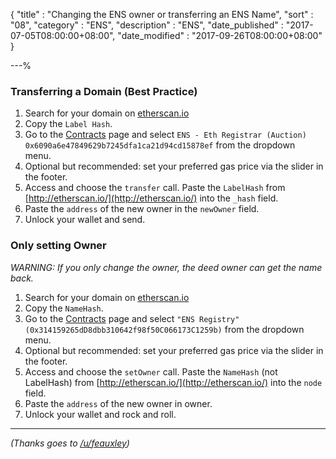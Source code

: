 {
"title"       : "Changing the ENS owner or transferring an ENS Name",
"sort"        : "08",
"category"    : "ENS",
"description" : "ENS",
"date_published" : "2017-07-05T08:00:00+08:00",
"date_modified"  : "2017-09-26T08:00:00+08:00"
}

---%


### Transferring a Domain (Best Practice)

1.  Search for your domain on [etherscan.io](https://etherscan.io/enslookup?q=yourname.eth)
2.  Copy the `Label Hash`.
1.  Go to the [Contracts](https://myetherwallet.com/#contracts) page and select `ENS - Eth Registrar (Auction) 0x6090a6e47849629b7245dfa1ca21d94cd15878ef` from the dropdown menu. 
4.  Optional but recommended: set your preferred gas price via the slider in the footer.
5.  Access and choose the `transfer` call. Paste the `LabelHash` from [http://etherscan.io/](http://etherscan.io/) into the `_hash` field.
6.  Paste the `address` of the new owner in the `newOwner` field. 
7.  Unlock your wallet and send.


### Only setting Owner

*WARNING: If you only change the owner, the deed owner can get the name back.*

1.  Search for your domain on [etherscan.io](https://etherscan.io/enslookup?q=yourname.eth)
2.  Copy the `NameHash`.
3.  Go to the [Contracts](https://myetherwallet.com/#contracts) page and select `"ENS Registry" (0x314159265dD8dbb310642f98f50C066173C1259b)` from the dropdown menu. 
4.  Optional but recommended: set your preferred gas price via the slider in the footer.
5.  Access and choose the `setOwner` call. Paste the `NameHash` (not LabelHash) from [http://etherscan.io/](http://etherscan.io/) into the `node` field.
6.  Paste the `address` of the new owner in owner. 
7.  Unlock your wallet and rock and roll.

---

*(Thanks goes to [/u/feauxley](https://www.reddit.com/r/ethereum/comments/6d01r1/changing_ens_owner_address_using_myetherwallet/))*


